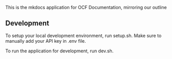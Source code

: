 This is the mkdocs application for OCF Documentation, mirroring our outline

## Development
To setup your local development environment, run setup.sh. Make sure to manually add your API key in .env file.

To run the application for development, run dev.sh.
